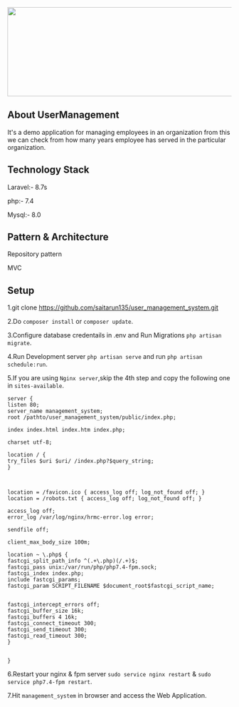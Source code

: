 <p align="center"> <img src="https://github.com/saitarun135/user_management_system/public/dashboard.png" height="200" width="560" /></p> 

## About UserManagement

It's a demo application for managing employees in an organization from this we can check from how many years employee has served in the particular organization.
## Technology Stack
Laravel:- 8.7s

php:- 7.4

Mysql:- 8.0

## Pattern & Architecture
Repository pattern

MVC

## Setup
1.git clone https://github.com/saitarun135/user_management_system.git

2.Do `composer install` or `composer update`.

3.Configure database credentails in .env and Run Migrations `php artisan migrate`.

4.Run Development server `php artisan serve` and run `php artisan schedule:run`.

5.If you are using `Nginx server`,skip the 4th step and copy the following one in `sites-available`.

```
server {
listen 80;
server_name management_system;
root /pathto/user_management_system/public/index.php;

index index.html index.htm index.php;

charset utf-8;

location / {
try_files $uri $uri/ /index.php?$query_string;
}



location = /favicon.ico { access_log off; log_not_found off; }
location = /robots.txt { access_log off; log_not_found off; }

access_log off;
error_log /var/log/nginx/hrmc-error.log error;

sendfile off;

client_max_body_size 100m;

location ~ \.php$ {
fastcgi_split_path_info ^(.+\.php)(/.+)$;
fastcgi_pass unix:/var/run/php/php7.4-fpm.sock;
fastcgi_index index.php;
include fastcgi_params;
fastcgi_param SCRIPT_FILENAME $document_root$fastcgi_script_name;


fastcgi_intercept_errors off;
fastcgi_buffer_size 16k;
fastcgi_buffers 4 16k;
fastcgi_connect_timeout 300;
fastcgi_send_timeout 300;
fastcgi_read_timeout 300;
}


}

```

6.Restart your nginx & fpm server `sudo service nginx restart` & `sudo service php7.4-fpm restart`.

7.Hit `management_system` in browser and access the Web Application.
